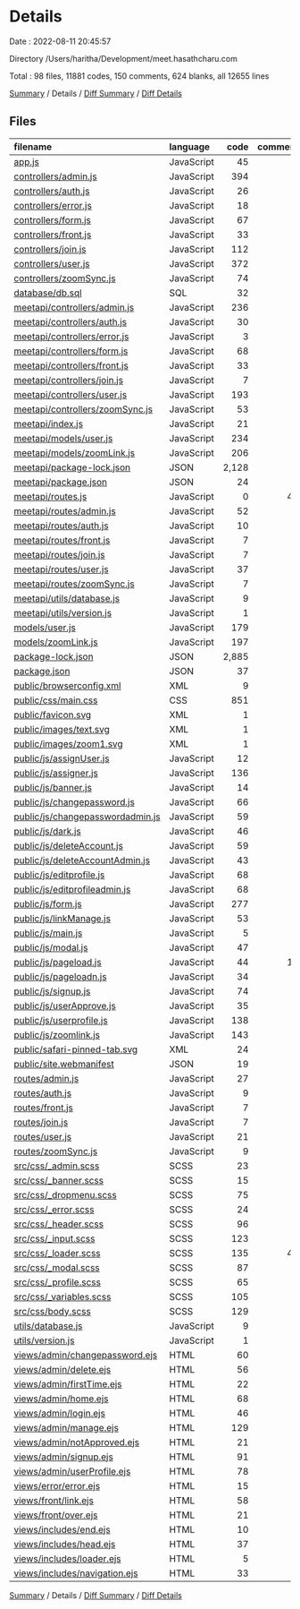 # Details

Date : 2022-08-11 20:45:57

Directory /Users/haritha/Development/meet.hasathcharu.com

Total : 98 files,  11881 codes, 150 comments, 624 blanks, all 12655 lines

[Summary](results.md) / Details / [Diff Summary](diff.md) / [Diff Details](diff-details.md)

## Files
| filename | language | code | comment | blank | total |
| :--- | :--- | ---: | ---: | ---: | ---: |
| [app.js](/app.js) | JavaScript | 45 | 0 | 24 | 69 |
| [controllers/admin.js](/controllers/admin.js) | JavaScript | 394 | 0 | 30 | 424 |
| [controllers/auth.js](/controllers/auth.js) | JavaScript | 26 | 0 | 6 | 32 |
| [controllers/error.js](/controllers/error.js) | JavaScript | 18 | 0 | 0 | 18 |
| [controllers/form.js](/controllers/form.js) | JavaScript | 67 | 1 | 13 | 81 |
| [controllers/front.js](/controllers/front.js) | JavaScript | 33 | 0 | 4 | 37 |
| [controllers/join.js](/controllers/join.js) | JavaScript | 112 | 0 | 6 | 118 |
| [controllers/user.js](/controllers/user.js) | JavaScript | 372 | 0 | 18 | 390 |
| [controllers/zoomSync.js](/controllers/zoomSync.js) | JavaScript | 74 | 1 | 6 | 81 |
| [database/db.sql](/database/db.sql) | SQL | 32 | 0 | 1 | 33 |
| [meetapi/controllers/admin.js](/meetapi/controllers/admin.js) | JavaScript | 236 | 0 | 30 | 266 |
| [meetapi/controllers/auth.js](/meetapi/controllers/auth.js) | JavaScript | 30 | 0 | 3 | 33 |
| [meetapi/controllers/error.js](/meetapi/controllers/error.js) | JavaScript | 3 | 0 | 0 | 3 |
| [meetapi/controllers/form.js](/meetapi/controllers/form.js) | JavaScript | 68 | 0 | 13 | 81 |
| [meetapi/controllers/front.js](/meetapi/controllers/front.js) | JavaScript | 33 | 0 | 4 | 37 |
| [meetapi/controllers/join.js](/meetapi/controllers/join.js) | JavaScript | 7 | 0 | 6 | 13 |
| [meetapi/controllers/user.js](/meetapi/controllers/user.js) | JavaScript | 193 | 0 | 13 | 206 |
| [meetapi/controllers/zoomSync.js](/meetapi/controllers/zoomSync.js) | JavaScript | 53 | 1 | 3 | 57 |
| [meetapi/index.js](/meetapi/index.js) | JavaScript | 21 | 0 | 11 | 32 |
| [meetapi/models/user.js](/meetapi/models/user.js) | JavaScript | 234 | 0 | 3 | 237 |
| [meetapi/models/zoomLink.js](/meetapi/models/zoomLink.js) | JavaScript | 206 | 2 | 3 | 211 |
| [meetapi/package-lock.json](/meetapi/package-lock.json) | JSON | 2,128 | 0 | 1 | 2,129 |
| [meetapi/package.json](/meetapi/package.json) | JSON | 24 | 0 | 1 | 25 |
| [meetapi/routes.js](/meetapi/routes.js) | JavaScript | 0 | 49 | 7 | 56 |
| [meetapi/routes/admin.js](/meetapi/routes/admin.js) | JavaScript | 52 | 0 | 24 | 76 |
| [meetapi/routes/auth.js](/meetapi/routes/auth.js) | JavaScript | 10 | 0 | 5 | 15 |
| [meetapi/routes/front.js](/meetapi/routes/front.js) | JavaScript | 7 | 1 | 7 | 15 |
| [meetapi/routes/join.js](/meetapi/routes/join.js) | JavaScript | 7 | 1 | 7 | 15 |
| [meetapi/routes/user.js](/meetapi/routes/user.js) | JavaScript | 37 | 0 | 17 | 54 |
| [meetapi/routes/zoomSync.js](/meetapi/routes/zoomSync.js) | JavaScript | 7 | 0 | 8 | 15 |
| [meetapi/utils/database.js](/meetapi/utils/database.js) | JavaScript | 9 | 0 | 1 | 10 |
| [meetapi/utils/version.js](/meetapi/utils/version.js) | JavaScript | 1 | 0 | 0 | 1 |
| [models/user.js](/models/user.js) | JavaScript | 179 | 0 | 3 | 182 |
| [models/zoomLink.js](/models/zoomLink.js) | JavaScript | 197 | 2 | 2 | 201 |
| [package-lock.json](/package-lock.json) | JSON | 2,885 | 0 | 1 | 2,886 |
| [package.json](/package.json) | JSON | 37 | 0 | 1 | 38 |
| [public/browserconfig.xml](/public/browserconfig.xml) | XML | 9 | 0 | 1 | 10 |
| [public/css/main.css](/public/css/main.css) | CSS | 851 | 5 | 67 | 923 |
| [public/favicon.svg](/public/favicon.svg) | XML | 1 | 0 | 0 | 1 |
| [public/images/text.svg](/public/images/text.svg) | XML | 1 | 0 | 0 | 1 |
| [public/images/zoom1.svg](/public/images/zoom1.svg) | XML | 1 | 0 | 0 | 1 |
| [public/js/assignUser.js](/public/js/assignUser.js) | JavaScript | 12 | 1 | 2 | 15 |
| [public/js/assigner.js](/public/js/assigner.js) | JavaScript | 136 | 9 | 4 | 149 |
| [public/js/banner.js](/public/js/banner.js) | JavaScript | 14 | 0 | 1 | 15 |
| [public/js/changepassword.js](/public/js/changepassword.js) | JavaScript | 66 | 0 | 9 | 75 |
| [public/js/changepasswordadmin.js](/public/js/changepasswordadmin.js) | JavaScript | 59 | 0 | 9 | 68 |
| [public/js/dark.js](/public/js/dark.js) | JavaScript | 46 | 0 | 0 | 46 |
| [public/js/deleteAccount.js](/public/js/deleteAccount.js) | JavaScript | 59 | 0 | 10 | 69 |
| [public/js/deleteAccountAdmin.js](/public/js/deleteAccountAdmin.js) | JavaScript | 43 | 0 | 5 | 48 |
| [public/js/editprofile.js](/public/js/editprofile.js) | JavaScript | 68 | 0 | 10 | 78 |
| [public/js/editprofileadmin.js](/public/js/editprofileadmin.js) | JavaScript | 68 | 0 | 10 | 78 |
| [public/js/form.js](/public/js/form.js) | JavaScript | 277 | 2 | 15 | 294 |
| [public/js/linkManage.js](/public/js/linkManage.js) | JavaScript | 53 | 0 | 3 | 56 |
| [public/js/main.js](/public/js/main.js) | JavaScript | 5 | 0 | 2 | 7 |
| [public/js/modal.js](/public/js/modal.js) | JavaScript | 47 | 8 | 4 | 59 |
| [public/js/pageload.js](/public/js/pageload.js) | JavaScript | 44 | 15 | 3 | 62 |
| [public/js/pageloadn.js](/public/js/pageloadn.js) | JavaScript | 34 | 0 | 1 | 35 |
| [public/js/signup.js](/public/js/signup.js) | JavaScript | 74 | 0 | 10 | 84 |
| [public/js/userApprove.js](/public/js/userApprove.js) | JavaScript | 35 | 0 | 3 | 38 |
| [public/js/userprofile.js](/public/js/userprofile.js) | JavaScript | 138 | 1 | 7 | 146 |
| [public/js/zoomlink.js](/public/js/zoomlink.js) | JavaScript | 143 | 0 | 15 | 158 |
| [public/safari-pinned-tab.svg](/public/safari-pinned-tab.svg) | XML | 24 | 0 | 1 | 25 |
| [public/site.webmanifest](/public/site.webmanifest) | JSON | 19 | 0 | 1 | 20 |
| [routes/admin.js](/routes/admin.js) | JavaScript | 27 | 0 | 27 | 54 |
| [routes/auth.js](/routes/auth.js) | JavaScript | 9 | 1 | 4 | 14 |
| [routes/front.js](/routes/front.js) | JavaScript | 7 | 1 | 7 | 15 |
| [routes/join.js](/routes/join.js) | JavaScript | 7 | 1 | 7 | 15 |
| [routes/user.js](/routes/user.js) | JavaScript | 21 | 0 | 21 | 42 |
| [routes/zoomSync.js](/routes/zoomSync.js) | JavaScript | 9 | 0 | 10 | 19 |
| [src/css/_admin.scss](/src/css/_admin.scss) | SCSS | 23 | 0 | 2 | 25 |
| [src/css/_banner.scss](/src/css/_banner.scss) | SCSS | 15 | 0 | 0 | 15 |
| [src/css/_dropmenu.scss](/src/css/_dropmenu.scss) | SCSS | 75 | 0 | 1 | 76 |
| [src/css/_error.scss](/src/css/_error.scss) | SCSS | 24 | 0 | 1 | 25 |
| [src/css/_header.scss](/src/css/_header.scss) | SCSS | 96 | 0 | 1 | 97 |
| [src/css/_input.scss](/src/css/_input.scss) | SCSS | 123 | 0 | 5 | 128 |
| [src/css/_loader.scss](/src/css/_loader.scss) | SCSS | 135 | 44 | 5 | 184 |
| [src/css/_modal.scss](/src/css/_modal.scss) | SCSS | 87 | 0 | 3 | 90 |
| [src/css/_profile.scss](/src/css/_profile.scss) | SCSS | 65 | 0 | 3 | 68 |
| [src/css/_variables.scss](/src/css/_variables.scss) | SCSS | 105 | 0 | 2 | 107 |
| [src/css/body.scss](/src/css/body.scss) | SCSS | 129 | 1 | 4 | 134 |
| [utils/database.js](/utils/database.js) | JavaScript | 9 | 0 | 1 | 10 |
| [utils/version.js](/utils/version.js) | JavaScript | 1 | 0 | 0 | 1 |
| [views/admin/changepassword.ejs](/views/admin/changepassword.ejs) | HTML | 60 | 0 | 2 | 62 |
| [views/admin/delete.ejs](/views/admin/delete.ejs) | HTML | 56 | 0 | 2 | 58 |
| [views/admin/firstTime.ejs](/views/admin/firstTime.ejs) | HTML | 22 | 0 | 3 | 25 |
| [views/admin/home.ejs](/views/admin/home.ejs) | HTML | 68 | 1 | 4 | 73 |
| [views/admin/login.ejs](/views/admin/login.ejs) | HTML | 46 | 0 | 2 | 48 |
| [views/admin/manage.ejs](/views/admin/manage.ejs) | HTML | 129 | 0 | 7 | 136 |
| [views/admin/notApproved.ejs](/views/admin/notApproved.ejs) | HTML | 21 | 0 | 3 | 24 |
| [views/admin/signup.ejs](/views/admin/signup.ejs) | HTML | 91 | 0 | 2 | 93 |
| [views/admin/userProfile.ejs](/views/admin/userProfile.ejs) | HTML | 78 | 1 | 4 | 83 |
| [views/error/error.ejs](/views/error/error.ejs) | HTML | 15 | 0 | 1 | 16 |
| [views/front/link.ejs](/views/front/link.ejs) | HTML | 58 | 0 | 6 | 64 |
| [views/front/over.ejs](/views/front/over.ejs) | HTML | 21 | 0 | 2 | 23 |
| [views/includes/end.ejs](/views/includes/end.ejs) | HTML | 10 | 0 | 0 | 10 |
| [views/includes/head.ejs](/views/includes/head.ejs) | HTML | 37 | 1 | 5 | 43 |
| [views/includes/loader.ejs](/views/includes/loader.ejs) | HTML | 5 | 0 | 0 | 5 |
| [views/includes/navigation.ejs](/views/includes/navigation.ejs) | HTML | 33 | 0 | 2 | 35 |

[Summary](results.md) / Details / [Diff Summary](diff.md) / [Diff Details](diff-details.md)